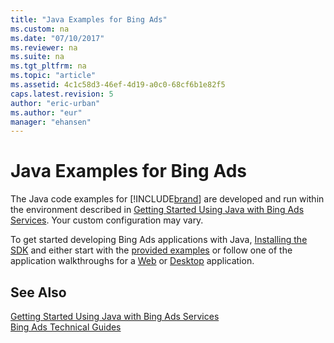 ```yaml
---
title: "Java Examples for Bing Ads"
ms.custom: na
ms.date: "07/10/2017"
ms.reviewer: na
ms.suite: na
ms.tgt_pltfrm: na
ms.topic: "article"
ms.assetid: 4c1c58d3-46ef-4d19-a0c0-68cf6b1e82f5
caps.latest.revision: 5
author: "eric-urban"
ms.author: "eur"
manager: "ehansen"
---
```

# Java Examples for Bing Ads
The Java code examples for [!INCLUDE[brand](../../concepts/includes/brand.md)] are developed and run within the environment described in [Getting Started Using Java with Bing Ads Services](../../concepts/getting-started-using-java-with-bing-ads-services.md). Your custom configuration may vary.

To get started developing Bing Ads applications with Java, [Installing the SDK](../../concepts/getting-started-using-java-with-bing-ads-services.md#installation) and either start with the [provided examples](http://go.microsoft.com/fwlink/?LinkId=525443) or follow one of the application walkthroughs for a [Web](../../concepts/walkthrough--bing-ads-web-application-in-java.md) or [Desktop](../../concepts/walkthrough--bing-ads-desktop-application-in-java.md) application.

## See Also
[Getting Started Using Java with Bing Ads Services](../../concepts/getting-started-using-java-with-bing-ads-services.md)  
[Bing Ads Technical Guides](../../concepts/bing-ads-technical-guides.md)  

